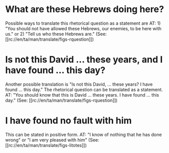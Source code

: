 # What are these Hebrews doing here?

Possible ways to translate this rhetorical question as a statement are AT: 1) "You should not have allowed these Hebrews, our enemies, to be here with us." or 2) "Tell us who these Hebrews are." (See: [[rc://en/ta/man/translate/figs-rquestion]])

# Is not this David ... these years, and I have found ... this day?

Another possible translation is "Is not this David, ... these years? I have found ... this day." The rhetorical question can be translated as a statement. AT: "You should know that this is David ... these years. I have found ... this day." (See: [[rc://en/ta/man/translate/figs-rquestion]])

# I have found no fault with him

This can be stated in positive form. AT: "I know of nothing that he has done wrong" or "I am very pleased with him" (See: [[rc://en/ta/man/translate/figs-litotes]])